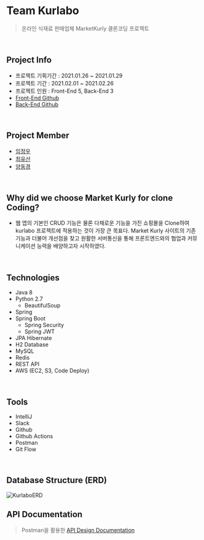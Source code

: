 # Team Kurlabo
> 온라인 식재료 판매업체 MarketKurly 클론코딩 프로젝트
<br>

## Project Info
- 프로젝트 기획기간 : 2021.01.26 ~ 2021.01.29
- 프로젝트 기간 : 2021.02.01 ~ 2021.02.26
- 프로젝트 인원 : Front-End 5, Back-End 3
- [Front-End Github](https://github.com/Kurlabo/frontend)
- [Back-End Github](https://github.com/Kurlabo/backend)
<br>

## Project Member
- [임정우](https://github.com/LimNoah)
- [최유선](https://github.com/Yus2on)
- [양동경](https://github.com/theVelopr)
<br>

## Why did we choose Market Kurly for clone Coding?
- 웹 앱의 기본인 CRUD 기능은 물론 다채로운 기능을 가진 쇼핑몰을 Clone하여 kurlabo 프로젝트에 적용하는 것이 가장 큰 목표다. Market Kurly 사이트의 기존 기능과 더불어 개선점을 찾고 원활한 서버통신을 통해 프론트엔드와의 협업과 커뮤니케이션 능력을 배양하고자 시작하였다.
<br>

## Technologies
- Java 8
- Python 2.7
  - BeautifulSoup
- Spring
- Spring Boot
  - Spring Security
  - Spring JWT
- JPA Hibernate
- H2 Database
- MySQL
- Redis
- REST API
- AWS (EC2, S3, Code Deploy)
<br>

## Tools
- IntelliJ
- Slack
- Github
- Github Actions
- Postman
- Git Flow
<br>

## Database Structure (ERD)
![KurlaboERD](https://user-images.githubusercontent.com/46306263/113847945-ee304800-97d2-11eb-8752-896451d85b70.png)
<br>

## API Documentation
> Postman을 활용한 [API Design Documentation](https://documenter.getpostman.com/view/14493383/TzCS6maN)
